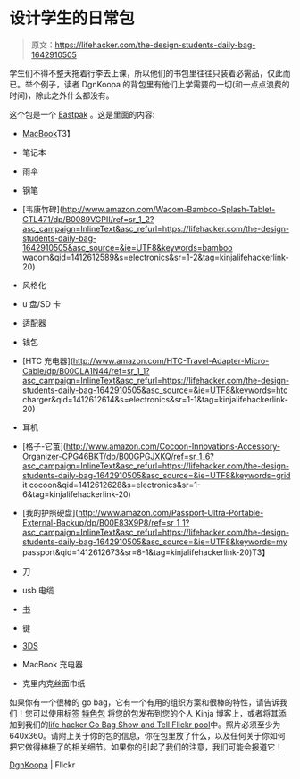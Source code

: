 # 设计学生的日常包

> 原文：<https://lifehacker.com/the-design-students-daily-bag-1642910505>

学生们不得不整天拖着行李去上课，所以他们的书包里往往只装着必需品，仅此而已。举个例子，读者 DgnKoopa 的背包里有他们上学需要的一切(和一点点浪费的时间)，除此之外什么都没有。



这个包是一个 [Eastpak](http://www.eastpak.com/eu-en/backpacks/bestsellers/floid-black2.html) 。这是里面的内容:

*   [MacBook](http://www.amazon.com/Apple-MacBook-MGX72LL-13-3-Inch-Display/dp/B0096VDM8G/ref=sr_1_1?asc_campaign=InlineText&asc_refurl=https://lifehacker.com/the-design-students-daily-bag-1642910505&asc_source=&ie=UTF8&keywords=macbook&qid=1412612571&s=pc&sr=1-1&tag=kinjalifehackerlink-20)T3】
*   笔记本
*   雨伞
*   钢笔
*   [韦康竹碑](http://www.amazon.com/Wacom-Bamboo-Splash-Tablet-CTL471/dp/B0089VGPII/ref=sr_1_2?asc_campaign=InlineText&asc_refurl=https://lifehacker.com/the-design-students-daily-bag-1642910505&asc_source=&ie=UTF8&keywords=bamboo wacom&qid=1412612589&s=electronics&sr=1-2&tag=kinjalifehackerlink-20)
*   风格化
*   u 盘/SD 卡
*   适配器
*   钱包
*   [HTC 充电器](http://www.amazon.com/HTC-Travel-Adapter-Micro-Cable/dp/B00CLA1N44/ref=sr_1_1?asc_campaign=InlineText&asc_refurl=https://lifehacker.com/the-design-students-daily-bag-1642910505&asc_source=&ie=UTF8&keywords=htc charger&qid=1412612614&s=electronics&sr=1-1&tag=kinjalifehackerlink-20)
*   耳机
*   [格子-它茧](http://www.amazon.com/Cocoon-Innovations-Accessory-Organizer-CPG46BKT/dp/B00GPGJXKQ/ref=sr_1_6?asc_campaign=InlineText&asc_refurl=https://lifehacker.com/the-design-students-daily-bag-1642910505&asc_source=&ie=UTF8&keywords=grid it cocoon&qid=1412612628&s=electronics&sr=1-6&tag=kinjalifehackerlink-20)

*   [我的护照硬盘](http://www.amazon.com/Passport-Ultra-Portable-External-Backup/dp/B00E83X9P8/ref=sr_1_1?asc_campaign=InlineText&asc_refurl=https://lifehacker.com/the-design-students-daily-bag-1642910505&asc_source=&ie=UTF8&keywords=my passport&qid=1412612673&sr=8-1&tag=kinjalifehackerlink-20)T3】
*   刀
*   usb 电缆
*   [书](http://www.amazon.com/The-Silmarillion-J-R-R-Tolkien/dp/0618126988/ref=tmm_pap_title_0?asc_campaign=InlineText&asc_refurl=https://lifehacker.com/the-design-students-daily-bag-1642910505&asc_source=&ie=UTF8&qid=1412612708&sr=8-1&tag=kinjalifehackerlink-20)
*   键
*   [3DS](http://www.amazon.com/Nintendo-3DS-Cosmo-Black/dp/B002I096AA/ref=sr_1_2?asc_campaign=InlineText&asc_refurl=https://lifehacker.com/the-design-students-daily-bag-1642910505&asc_source=&ie=UTF8&keywords=3ds&qid=1412612694&sr=8-2&tag=kinjalifehackerlink-20)
*   MacBook 充电器
*   克里内克丝面巾纸

如果你有一个很棒的 go bag，它有一个有用的组织方案和很棒的特性，请告诉我们！您可以使用标签 [特色包](http://kinja.com/tag/featured-bag) 将您的包发布到您的个人 Kinja 博客上，或者将其添加到我们的[life hacker Go Bag Show and Tell Flickr pool](http://www.flickr.com/groups/2301352@N21)中。照片必须至少为 640x360。请附上关于你的包的信息，你在包里放了什么，以及任何关于你如何把它做得棒极了的相关细节。如果你的引起了我们的注意，我们可能会报道它！

[DgnKoopa](https://www.flickr.com/photos/dgngrafica/14729120420/in/photostream/) | Flickr